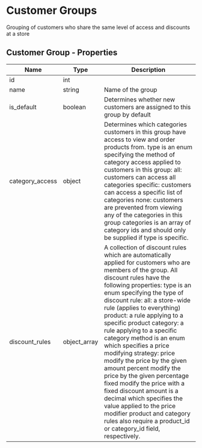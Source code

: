 # Customer Groups

Grouping of customers who share the same level of access and discounts at a store

## Customer Group - Properties

| Name | Type | Description |
| --- | --- | --- |
| id | int |
| name | string | Name of the group |
| is_default | boolean | Determines whether new customers are assigned to this group by default |
| category_access | object | Determines which categories customers in this group have access to view and order products from. type is an enum specifying the method of category access applied to customers in this group: all: customers can access all categories specific: customers can access a specific list of categories none: customers are prevented from viewing any of the categories in this group categories is an array of category ids and should only be supplied if type is specific. |
| discount_rules | object_array | A collection of discount rules which are automatically applied for customers who are members of the group. All discount rules have the following properties: type is an enum specifying the type of discount rule: all: a store-wide rule (applies to everything) product: a rule applying to a specific product category: a rule applying to a specific category method is an enum which specifies a price modifying strategy: price modify the price by the given amount percent modify the price by the given percentage fixed modify the price with a fixed discount amount is a decimal which specifies the value applied to the price modifier product and category rules also require a product_id or category_id field, respectively. |

